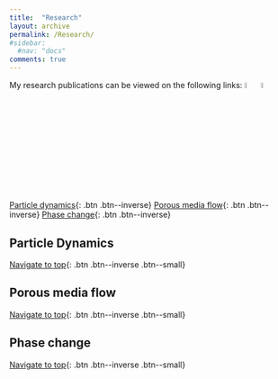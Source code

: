 ```yaml
---
title:  "Research"
layout: archive
permalink: /Research/
#sidebar:
  #nav: "docs"
comments: true
---
```

<a id="Top_of_page">
  
My research publications can be viewed on the following links:
<a href="https://researchportal.northumbria.ac.uk/en/researchers/prashant-agrawal(77d1b36e-20c5-44a5-8f7e-97211143c73c).html"><img src="{{ site.url }}{{ site.baseurl }}/assets/profiles/nuw.png" alt="PA" style="width: 5%; border: none; text-decoration: none"/></a>&nbsp;<a href="https://scholar.google.co.in/citations?user=GGesizEAAAAJ&hl=en"><img src="{{ site.url }}{{ site.baseurl }}/assets/profiles/google.png" alt="PA" style="width: 5%; border: none; text-decoration: none"/></a>
 
[Particle dynamics](#ParticleDynamics){: .btn .btn--inverse}
[Porous media flow](#Porous){: .btn .btn--inverse}
[Phase change](#PhaseChange){: .btn .btn--inverse}
  
## Particle Dynamics <a id="ParticleDynamics"> 
  [Navigate to top](#Top_of_page){: .btn .btn--inverse .btn--small}

## Porous media flow <a id="Porous"> 
  [Navigate to top](#Top_of_page){: .btn .btn--inverse .btn--small}

## Phase change <a id="PhaseChange"> 
  [Navigate to top](#Top_of_page){: .btn .btn--inverse .btn--small}
  
